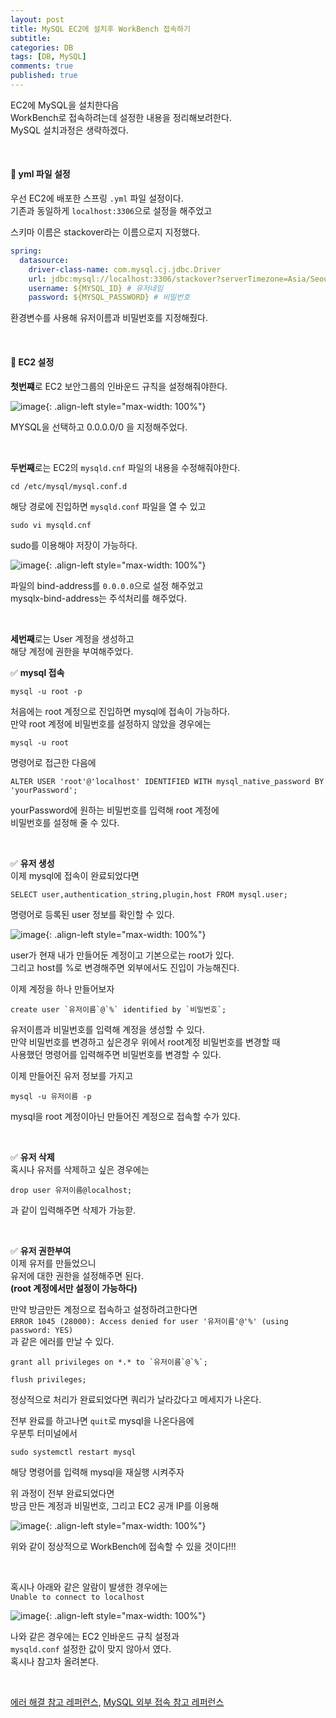 ```yaml
---
layout: post
title: MySQL EC2에 설치후 WorkBench 접속하기
subtitle: 
categories: DB
tags: [DB, MySQL]
comments: true
published: true
---
```


EC2에 MySQL을 설치한다음  
WorkBench로 접속하려는데 설정한 내용을 정리해보려한다.  
MySQL 설치과정은 생략하겠다.

<br/>

#### 📌 yml 파일 설정

우선 EC2에 배포한 스프링 `.yml` 파일 설정이다.  
기존과 동일하게 `localhost:3306`으로 설정을 해주었고  

스키마 이름은 stackover라는 이름으로지 지정했다.

```yaml
spring:
  datasource:
    driver-class-name: com.mysql.cj.jdbc.Driver
    url: jdbc:mysql://localhost:3306/stackover?serverTimezone=Asia/Seoul # 포트넘버, 스키마이름
    username: ${MYSQL_ID} # 유저네임
    password: ${MYSQL_PASSWORD} # 비밀번호
```

환경변수를 사용해 유저이름과 비밀번호를 지정해줬다.

<br/>

#### 📌 EC2 설정

**첫번쨰**로 EC2 보안그룹의 인바운드 규칙을 설정해줘야한다.

![image](https://user-images.githubusercontent.com/95069395/217404927-3bdf0452-5ab6-4580-8ff5-c8c7273f3b13.png){: .align-left style="max-width: 100%"}

MYSQL을 선택하고 0.0.0.0/0 을 지정해주었다.  

<br/>

**두번째**로는 EC2의 `mysqld.cnf` 파일의 내용을 수정해줘야한다.  

```shell
cd /etc/mysql/mysql.conf.d
```
해당 경로에 진입하면 `mysqld.conf` 파일을 열 수 있고  

```shell
sudo vi mysqld.cnf
```
sudo를 이용해야 저장이 가능하다.  

![image](https://user-images.githubusercontent.com/95069395/217404926-1ee85e87-0d10-45c2-93c0-19082093d5e9.png){: .align-left style="max-width: 100%"}

파일의 bind-address를 `0.0.0.0`으로 설정 해주었고  
mysqlx-bind-address는 주석처리를 해주었다.  

<br/>  

**세번째**로는 User 계정을 생성하고  
해당 계정에 권한을 부여해주었다.  

✅ **mysql 접속**

```shell
mysql -u root -p
```
처음에는 root 계정으로 진입하면 mysql에 접속이 가능하다.  
만약 root 계정에 비밀번호를 설정하지 않았을 경우에는  

```shell
mysql -u root
```
명령어로 접근한 다음에  
```shell
ALTER USER 'root'@'localhost' IDENTIFIED WITH mysql_native_password BY 'yourPassword';
```
yourPassword에 원하는 비밀번호를 입력해 root 계정에  
비밀번호를 설정해 줄 수 있다.  

<br/>

✅ **유저 생성**  
이제 mysql에 접속이 완료되었다면  

```shell
SELECT user,authentication_string,plugin,host FROM mysql.user;
```
명령어로 등록된 user 정보를 확인할 수 있다.  

![image](https://user-images.githubusercontent.com/95069395/217404921-fd7b50ad-3296-494f-b58a-35555a97a3bd.png){: .align-left style="max-width: 100%"}

user가 현재 내가 만들어둔 계정이고 기본으로는 root가 있다.  
그리고 host를 %로 변경해주면 외부에서도 진입이 가능해진다.  

이제 계정을 하나 만들어보자  
```shell
create user `유저이름`@`%` identified by `비밀번호`;
```
유저이름과 비밀번호를 입력해 계정을 생성할 수 있다.  
만약 비밀번호를 변경하고 싶은경우 위에서 root계정 비밀번호를 변경할 때  
사용했던 명령어를 입력해주면 비밀번호를 변경할 수 있다.  

이제 만들어진 유저 정보를 가지고  
```shell
mysql -u 유저이름 -p
```
mysql을 root 계정이아닌 만들어진 계정으로 접속할 수가 있다.

<br/>

✅ **유저 삭제**  
혹시나 유저를 삭제하고 싶은 경우에는  
```shell
drop user 유저이름@localhost;
```
과 같이 입력해주면 삭제가 가능핟.

<br/>

✅ **유저 권한부여**  
이제 유저를 만들었으니  
유저에 대한 권한을 설정해주면 된다.  
**(root 계정에서만 설정이 가능하다)**  

만약 방금만든 계정으로 접속하고 설정하려고한다면  
`ERROR 1045 (28000): Access denied for user '유저이름'@'%' (using password: YES)`  
과 같은 에러를 만날 수 있다.


```shell
grant all privileges on *.* to `유저이름`@`%`;
```
```shell
flush privileges;
```
정상적으로 처리가 완료되었다면 쿼리가 날라갔다고 메세지가 나온다.   


전부 완료를 하고나면 `quit`로 mysql을 나온다음에  
우분투 터미널에서
```shell
sudo systemctl restart mysql
```
해당 명령어를 입력해 mysql을 재실행 시켜주자  

위 과정이 전부 완료되었다면  
방금 만든 계정과 비밀번호, 그리고 EC2 공개 IP를 이용해

![image](https://user-images.githubusercontent.com/95069395/217404915-9c0bb24d-3a4d-4157-ac80-5b0e1fd0ee5d.png){: .align-left style="max-width: 100%"}

위와 같이 정상적으로 WorkBench에 접속할 수 있을 것이다!!!

<br/>

혹시나 아래와 같은 알람이 발생한 경우에는  
`Unable to connect to localhost`

![image](https://user-images.githubusercontent.com/95069395/217404923-6bc0f0fa-0c22-47fa-92c3-a46b897c74e5.png){: .align-left style="max-width: 100%"}

나와 같은 경우에는 EC2 인바운드 규칙 설정과   
`mysqld.conf` 설정한 값이 맞지 않아서 였다.  
혹시나 참고차 올려본다.



<br/>

[에러 해결 참고 레퍼런스], [MySQL 외부 접속 참고 레퍼런스]


[에러 해결 참고 레퍼런스]: https://changun516.tistory.com/55  
[MySQL 외부 접속 참고 레퍼런스]: https://velog.io/@woals4815/MySQL-%EC%99%B8%EB%B6%80-%EC%A0%91%EC%86%8D-%ED%95%98%EA%B8%B0MySQLWorkbench-%EC%9D%B4%EC%9A%A9